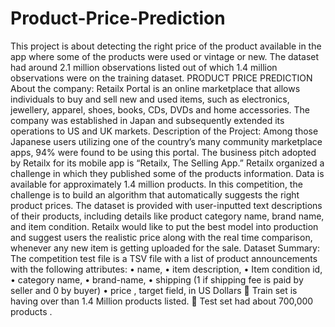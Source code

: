 # Product-Price-Prediction
This project is about detecting the right price of the product available in the app where some of the products were used or vintage or new. The dataset had around 2.1 million observations listed out of which 1.4 million observations were on the training dataset.
PRODUCT PRICE PREDICTION
About the company:
Retailx Portal is an online marketplace that allows individuals to buy and sell new and used items, such as electronics, jewellery, apparel, shoes, books, CDs, DVDs and home accessories. The company was established in Japan and subsequently extended its operations to US and UK markets.
Description of the Project:
Among those Japanese users utilizing one of the country’s many community marketplace apps, 94% were found to be using this portal. The business pitch adopted by Retailx for its mobile app is “Retailx, The Selling App.”
Retailx organized a challenge in which they published some of the products information. Data is available for approximately 1.4 million products.
In this competition, the challenge is to build an algorithm that automatically suggests the right product prices. The dataset is provided with user-inputted text descriptions of their products, including details like product category name, brand name, and item condition.
Retailx would like to put the best model into production and suggest users the realistic price along with the real time comparison, whenever any new item is getting uploaded for the sale.
Dataset Summary:
The competition test file is a TSV file with a list of product announcements with the following attributes: 
•	name, 
•	item description, 
•	Item condition id, 
•	category name, 
•	brand-name, 
•	shipping (1 if shipping fee is paid by seller and 0 by buyer)
•	price , target field, in US Dollars
	Train set is having over than 1.4 Million products listed.
	Test set had about 700,000 products .
